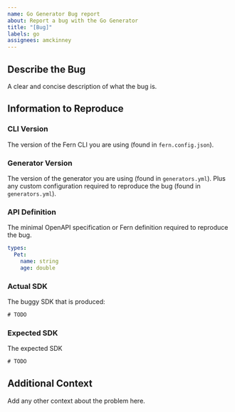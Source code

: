 ```yaml
---
name: Go Generator Bug report
about: Report a bug with the Go Generator
title: "[Bug]"
labels: go
assignees: amckinney
---
```


## Describe the Bug

A clear and concise description of what the bug is.

## Information to Reproduce

### CLI Version

The version of the Fern CLI you are
using (found in `fern.config.json`).

### Generator Version

The version of the generator you are using (found in `generators.yml`). Plus any custom configuration required to reproduce the bug (found in `generators.yml`).

### API Definition

The minimal OpenAPI specification or Fern definition required to reproduce the bug.

```yaml
types:
  Pet:
    name: string
    age: double
```

### Actual SDK

The buggy SDK that is produced:

```go
# TODO
```

### Expected SDK

The expected SDK

```go
# TODO
```

## Additional Context

Add any other context about the problem here.
